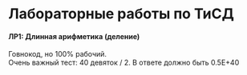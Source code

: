 # Лабораторные работы по ТиСД

#### ЛР1: Длинная арифметика (деление)
Говнокод, но 100% рабочий. <br>Очень важный тест: 40 девяток / 2. В ответе должно быть 0.5E+40

